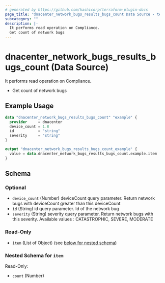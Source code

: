 ```yaml
---
# generated by https://github.com/hashicorp/terraform-plugin-docs
page_title: "dnacenter_network_bugs_results_bugs_count Data Source - terraform-provider-dnacenter"
subcategory: ""
description: |-
  It performs read operation on Compliance.
  Get count of network bugs
---
```


# dnacenter_network_bugs_results_bugs_count (Data Source)

It performs read operation on Compliance.

- Get count of network bugs

## Example Usage

```terraform
data "dnacenter_network_bugs_results_bugs_count" "example" {
  provider     = dnacenter
  device_count = 1.0
  id           = "string"
  severity     = "string"
}

output "dnacenter_network_bugs_results_bugs_count_example" {
  value = data.dnacenter_network_bugs_results_bugs_count.example.item
}
```

<!-- schema generated by tfplugindocs -->
## Schema

### Optional

- `device_count` (Number) deviceCount query parameter. Return network bugs with deviceCount greater than this deviceCount
- `id` (String) id query parameter. Id of the network bug
- `severity` (String) severity query parameter. Return network bugs with this severity. Available values : CATASTROPHIC, SEVERE, MODERATE

### Read-Only

- `item` (List of Object) (see [below for nested schema](#nestedatt--item))

<a id="nestedatt--item"></a>
### Nested Schema for `item`

Read-Only:

- `count` (Number)

